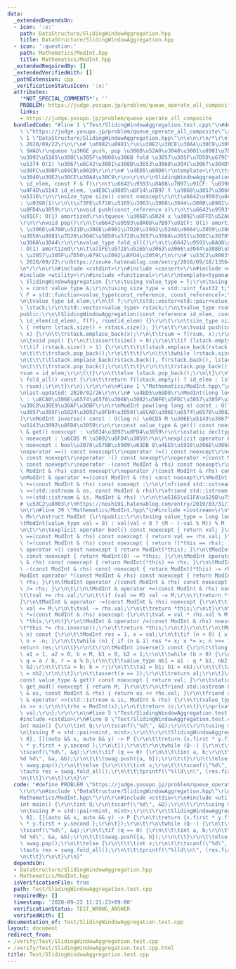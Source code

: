 ```yaml
---
data:
  _extendedDependsOn:
  - icon: ':x:'
    path: DataStructure/SlidingWindowAggregation.hpp
    title: DataStructure/SlidingWindowAggregation.hpp
  - icon: ':question:'
    path: Mathematics/ModInt.hpp
    title: Mathematics/ModInt.hpp
  _extendedRequiredBy: []
  _extendedVerifiedWith: []
  _pathExtension: cpp
  _verificationStatusIcon: ':x:'
  attributes:
    '*NOT_SPECIAL_COMMENTS*': ''
    PROBLEM: https://judge.yosupo.jp/problem/queue_operate_all_composite
    links:
    - https://judge.yosupo.jp/problem/queue_operate_all_composite
  bundledCode: "#line 1 \"Test/SlidingWindowAggregation.test.cpp\"\n#define PROBLEM\
    \ \"https://judge.yosupo.jp/problem/queue_operate_all_composite\"\r\n\r\n#line\
    \ 1 \"DataStructure/SlidingWindowAggregation.hpp\"\n\n\n\r\n/*\r\nlast-updated:\
    \ 2020/09/22\r\n\r\n# \u6982\u8981\r\n\u30E2\u30CE\u30A4\u30C9\u3092\u6271\u3046\
    \ SWAG\r\nqueue \u306E push, pop \u306B\u52A0\u3048\u3001\u8981\u7D20\u5168\u4F53\
    \u3092\u5165\u308C\u305F\u9806\u306B fold \u3057\u305F\u7D50\u679C\u3092\u511F\
    \u5374 O(1) \u3067\u6C42\u3081\u308B\u3053\u3068\u304C\u3067\u304D\u308B\u30C7\
    \u30FC\u30BF\u69CB\u9020\r\n\r\n# \u4ED5\u69D8\r\ntemplate<\r\n\ttypename T: \u6271\
    \u3046\u30E2\u30CE\u30A4\u30C9\r\n>\r\n\r\nSlidingWindowAggregation(const_reference\
    \ id_elem, const F & f)\r\n\t\u6642\u9593\u8A08\u7B97\u91CF: \u0398(1)\r\n\t\u5358\
    \u4F4D\u5143 id_elem, \u4E8C\u9805\u6F14\u7B97 f \u3068\u3057\u3066\u521D\u671F\
    \u5316\r\n\r\nsize_type size() const noexcept\r\n\t\u6642\u9593\u8A08\u7B97\u91CF\
    : \u0398(1)\r\n\t\u73FE\u5728\u5165\u3063\u3066\u3044\u308B\u8981\u7D20\u6570\u3092\
    \u8FD4\u3059\r\n\r\nvoid push(const_reference x)\r\n\t\u6642\u9593\u8A08\u7B97\
    \u91CF: O(1) amortized\r\n\tqueue \u306B\u5024 x \u3092\u8FFD\u52A0\u3059\u308B\
    \r\n\r\nvoid pop()\r\n\t\u6642\u9593\u8A08\u7B97\u91CF: O(1) amortized\r\n\tqueue\
    \ \u306E\u6700\u521D\u306E\u8981\u7D20\u3092\u524A\u9664\u3059\u308B\r\n\t\u5FC5\
    \u305A\u8981\u7D20\u304C\u5B58\u5728\u3057\u306A\u3051\u308C\u3070\u306A\u3089\
    \u306A\u3044\r\n\r\nvalue_type fold_all()\r\n\t\u6642\u9593\u8A08\u7B97\u91CF\
    : O(1) amortized\r\n\t\u73FE\u5728\u5165\u3063\u3066\u3044\u308B\u5024\u3092 fold\
    \ \u3057\u305F\u7D50\u679C\u3092\u8FD4\u3059\r\n\r\n# \u53C2\u8003\r\nhttps://scrapbox.io/data-structures/Sliding_Window_Aggregation,\
    \ 2020/09/22\r\nhttps://snuke.hatenablog.com/entry/2018/09/18/135640, 2020/09/22\r\
    \n*/\r\n\r\n#include <cstdint>\r\n#include <cassert>\r\n#include <vector>\r\n\
    #include <utility>\r\n#include <functional>\r\n\r\ntemplate<typename T>\r\nstruct\
    \ SlidingWindowAggregation {\r\n\tusing value_type = T;\r\n\tusing const_reference\
    \ = const value_type &;\r\n\tusing size_type = std::uint_fast32_t;\r\n\tusing\
    \ F = std::function<value_type(const_reference, const_reference)>;\r\n\t\r\nprivate:\r\
    \n\tvalue_type id_elem;\r\n\tF f;\r\n\tstd::vector<std::pair<value_type, value_type>>\
    \ lstack;\r\n\tstd::vector<value_type> rstack;\r\n\tvalue_type rsum;\r\n\t\r\n\
    public:\r\n\tSlidingWindowAggregation(const_reference id_elem, const F & f) :\
    \ id_elem(id_elem), f(f), rsum(id_elem) {}\r\n\t\r\n\tsize_type size() const noexcept\
    \ { return lstack.size() + rstack.size(); }\r\n\t\r\n\tvoid push(const_reference\
    \ x) {\r\n\t\trstack.emplace_back(x);\r\n\t\trsum = f(rsum, x);\r\n\t}\r\n\t\r\
    \n\tvoid pop() {\r\n\t\tassert(size() > 0);\r\n\t\tif (lstack.empty()) {\r\n\t\
    \t\tif (rstack.size() > 1) {\r\n\t\t\t\tlstack.emplace_back(rstack.back(), rstack.back());\r\
    \n\t\t\t\trstack.pop_back();\r\n\t\t\t}\r\n\t\t\twhile (rstack.size() > 1) {\r\
    \n\t\t\t\tlstack.emplace_back(rstack.back(), f(rstack.back(), lstack.back().second));\r\
    \n\t\t\t\trstack.pop_back();\r\n\t\t\t}\r\n\t\t\trstack.pop_back();\r\n\t\t\t\
    rsum = id_elem;\r\n\t\t}\r\n\t\telse lstack.pop_back();\r\n\t}\r\n\t\r\n\tvalue_type\
    \ fold_all() const {\r\n\t\treturn f(lstack.empty() ? id_elem : lstack.back().second,\
    \ rsum);\r\n\t}\r\n};\r\n\r\n\n#line 1 \"Mathematics/ModInt.hpp\"\n\n\n\r\n/*\r\
    \nlast-updated: 2020/02/26\r\n\r\n# \u4ED5\u69D8\r\nModInt(long long val = 0)\
    \ : \u8CA0\u306E\u6574\u6570\u306B\u3082\u5BFE\u5FDC\u3057\u305F\u30B3\u30F3\u30B9\
    \u30C8\u30E9\u30AF\u30BF\r\n\r\nModInt pow(long long n) const : O(log n) n \u4E57\
    \u3057\u305F\u5024\u3092\u8FD4\u3059(\u8CA0\u306E\u6574\u6570\u3082\u5BFE\u5FDC\
    )\r\nModInt inverse() const : O(log n) \u6CD5 M \u306E\u5143\u3067\u306E\u9006\
    \u5143\u3092\u8FD4\u3059\r\n\r\nconst value_type & get() const noexcept\r\nvalue_type\
    \ & get() noexcept : \u5024\u3092\u8FD4\u3059\r\n\r\nstatic decltype(M) get_mod()\
    \ noexcept : \u6CD5 M \u3092\u8FD4\u3059\r\n\r\nexplicit operator bool() const\
    \ noexcept : bool\u3078\u578B\u5909\u63DB 0\u4EE5\u5916\u306E\u3068\u304DTrue\r\
    \noperator ==() const noexcept\r\noperator !=() const noexcept\r\noperator +()\
    \ const noexept\r\noperator -() const noexept\r\noperator +(const ModInt & rhs)\
    \ const noexept\r\noperator -(const ModInt & rhs) const noexept\r\noperator *(const\
    \ ModInt & rhs) const noexept\r\noperator /(const ModInt & rhs) const noexept\r\
    \nModInt & operator +=(const ModInt & rhs) const noexept\r\nModInt & operator\
    \ +=(const ModInt & rhs) const noexept :\r\n\r\nfriend std::ostream & operator\
    \ <<(std::ostream & os, const ModInt & rhs)\r\nfriend std::istream & operator\
    \ >>(std::istream & is, ModInt & rhs) :\r\n\t\u5165\u51FA\u529B\u7528\r\n\r\n\
    # \u53C2\u8003\r\nhttps://noshi91.hatenablog.com/entry/2019/03/31/174006\r\n*/\r\
    \n\r\n#line 39 \"Mathematics/ModInt.hpp\"\n#include <iostream>\r\n\r\ntemplate<int\
    \ M>\r\nstruct ModInt {\r\npublic:\r\n\tusing value_type = long long;\r\n\t\r\n\
    \tModInt(value_type val = 0) : val(val < 0 ? (M - (-val % M)) % M : val % M) {}\r\
    \n\t\r\n\texplicit operator bool() const noexcept { return val; }\r\n\tbool operator\
    \ ==(const ModInt & rhs) const noexcept { return val == rhs.val; }\r\n\tbool operator\
    \ !=(const ModInt & rhs) const noexcept { return !(*this == rhs); }\r\n\tModInt\
    \ operator +() const noexcept { return ModInt(*this); }\r\n\tModInt operator -()\
    \ const noexcept { return ModInt(0) -= *this; }\r\n\tModInt operator +(const ModInt\
    \ & rhs) const noexcept { return ModInt(*this) += rhs; }\r\n\tModInt operator\
    \ -(const ModInt & rhs) const noexcept { return ModInt(*this) -= rhs; }\r\n\t\
    ModInt operator *(const ModInt & rhs) const noexcept { return ModInt(*this) *=\
    \ rhs; }\r\n\tModInt operator /(const ModInt & rhs) const noexcept { return ModInt(*this)\
    \ /= rhs; }\r\n\t\r\n\tModInt & operator +=(const ModInt & rhs) noexcept {\r\n\
    \t\tval += rhs.val;\r\n\t\tif (val >= M) val -= M;\r\n\t\treturn *this;\r\n\t\
    }\r\n\tModInt & operator -=(const ModInt & rhs) noexcept {\r\n\t\tif (val < rhs.val)\
    \ val += M;\r\n\t\tval -= rhs.val;\r\n\t\treturn *this;\r\n\t}\r\n\tModInt & operator\
    \ *=(const ModInt & rhs) noexcept {\r\n\t\tval = val * rhs.val % M;\r\n\t\treturn\
    \ *this;\r\n\t}\r\n\tModInt & operator /=(const ModInt & rhs) noexcept {\r\n\t\
    \t*this *= rhs.inverse();\r\n\t\treturn *this;\r\n\t}\r\n\t\r\n\tModInt pow(value_type\
    \ n) const {\r\n\t\tModInt res = 1, x = val;\r\n\t\tif (n < 0) { x = x.inverse();\
    \ n = -n; }\r\n\t\twhile (n) { if (n & 1) res *= x; x *= x; n >>= 1; }\r\n\t\t\
    return res;\r\n\t}\r\n\t\r\n\tModInt inverse() const {\r\n\t\tlong long a = val,\
    \ a1 = 1, a2 = 0, b = M, b1 = 0, b2 = 1;\r\n\t\twhile (b > 0) {\r\n\t\t\tvalue_type\
    \ q = a / b, r = a % b;\r\n\t\t\tvalue_type nb1 = a1 - q * b1, nb2 = a2 - q *\
    \ b2;\r\n\t\t\ta = b; b = r;\r\n\t\t\ta1 = b1; b1 = nb1;\r\n\t\t\ta2 = b2; b2\
    \ = nb2;\r\n\t\t}\r\n\t\tassert(a == 1);\r\n\t\treturn a1;\r\n\t}\r\n\t\r\n\t\
    const value_type & get() const noexcept { return val; }\r\n\tstatic decltype(M)\
    \ get_mod() noexcept { return M; }\r\n\t\r\n\tfriend std::ostream & operator <<(std::ostream\
    \ & os, const ModInt & rhs) { return os << rhs.val; }\r\n\tfriend std::istream\
    \ & operator >>(std::istream & is, ModInt & rhs) {\r\n\t\tvalue_type x;\r\n\t\t\
    is >> x;\r\n\t\trhs = ModInt(x);\r\n\t\treturn is;\r\n\t}\r\nprivate:\r\n\tvalue_type\
    \ val;\r\n};\r\n\r\n\n#line 5 \"Test/SlidingWindowAggregation.test.cpp\"\n\r\n\
    #include <cstdio>\r\n#line 8 \"Test/SlidingWindowAggregation.test.cpp\"\n\r\n\
    int main() {\r\n\tint Q;\r\n\tscanf(\"%d\", &Q);\r\n\t\r\n\tusing mint = ModInt<998244353>;\r\
    \n\tusing P = std::pair<mint, mint>;\r\n\t\r\n\tSlidingWindowAggregation<P> swag({1,\
    \ 0}, [](auto && x, auto && y) -> P {\r\n\t\treturn {x.first * y.first, x.second\
    \ * y.first + y.second };\r\n\t});\r\n\t\r\n\twhile (Q--) {\r\n\t\tint q;\r\n\t\
    \tscanf(\"%d\", &q);\r\n\t\tif (q == 0) {\r\n\t\t\tint a, b;\r\n\t\t\tscanf(\"\
    %d %d\", &a, &b);\r\n\t\t\tswag.push({a, b});\r\n\t\t}\r\n\t\telse if (q == 1)\
    \ swag.pop();\r\n\t\telse {\r\n\t\t\tint x;\r\n\t\t\tscanf(\"%d\", &x);\r\n\t\t\
    \tauto res = swag.fold_all();\r\n\t\t\tprintf(\"%lld\\n\", (res.first * x + res.second).get());\r\
    \n\t\t}\r\n\t}\r\n}\n"
  code: "#define PROBLEM \"https://judge.yosupo.jp/problem/queue_operate_all_composite\"\
    \r\n\r\n#include \"DataStructure/SlidingWindowAggregation.hpp\"\r\n#include \"\
    Mathematics/ModInt.hpp\"\r\n\r\n#include <cstdio>\r\n#include <utility>\r\n\r\n\
    int main() {\r\n\tint Q;\r\n\tscanf(\"%d\", &Q);\r\n\t\r\n\tusing mint = ModInt<998244353>;\r\
    \n\tusing P = std::pair<mint, mint>;\r\n\t\r\n\tSlidingWindowAggregation<P> swag({1,\
    \ 0}, [](auto && x, auto && y) -> P {\r\n\t\treturn {x.first * y.first, x.second\
    \ * y.first + y.second };\r\n\t});\r\n\t\r\n\twhile (Q--) {\r\n\t\tint q;\r\n\t\
    \tscanf(\"%d\", &q);\r\n\t\tif (q == 0) {\r\n\t\t\tint a, b;\r\n\t\t\tscanf(\"\
    %d %d\", &a, &b);\r\n\t\t\tswag.push({a, b});\r\n\t\t}\r\n\t\telse if (q == 1)\
    \ swag.pop();\r\n\t\telse {\r\n\t\t\tint x;\r\n\t\t\tscanf(\"%d\", &x);\r\n\t\t\
    \tauto res = swag.fold_all();\r\n\t\t\tprintf(\"%lld\\n\", (res.first * x + res.second).get());\r\
    \n\t\t}\r\n\t}\r\n}"
  dependsOn:
  - DataStructure/SlidingWindowAggregation.hpp
  - Mathematics/ModInt.hpp
  isVerificationFile: true
  path: Test/SlidingWindowAggregation.test.cpp
  requiredBy: []
  timestamp: '2020-09-22 11:21:23+09:00'
  verificationStatus: TEST_WRONG_ANSWER
  verifiedWith: []
documentation_of: Test/SlidingWindowAggregation.test.cpp
layout: document
redirect_from:
- /verify/Test/SlidingWindowAggregation.test.cpp
- /verify/Test/SlidingWindowAggregation.test.cpp.html
title: Test/SlidingWindowAggregation.test.cpp
---
```

